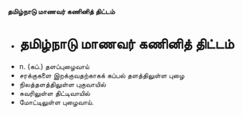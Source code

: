 **தமிழ்நாடு மாணவர் கணினித் திட்டம்**
- # தமிழ்நாடு மாணவர் கணினித் திட்டம்
- n. (கப்.) தளப்புழைவாய்
- சரக்குகளை இறக்குவதற்காகக் கப்பல் தளத்திலுள்ள புழை
- நிலத்தளத்திலுள்ள புகுவாயில்
- சுவரிலுள்ள திட்டிவாயில்
- மோட்டிலுள்ள புழைவாய்.

